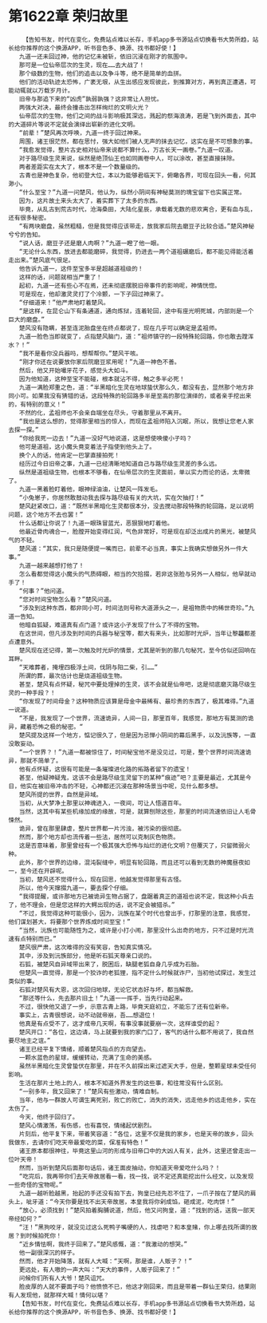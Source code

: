 # 第1622章 荣归故里
        【告知书友，时代在变化，免费站点难以长存，手机app多书源站点切换看书大势所趋，站长给你推荐的这个换源APP，听书音色多、换源、找书都好使！】
       九道一还未回过神，他的记忆未被斩，依旧沉浸在刚才的氛围中。
       那可是一位仙帝层次的生灵，现在……去大战了！
       那个级数的生物，他们的追击以及争斗等，绝不是简单的血拼。
       他们的活动轨迹太恐怖，广袤无垠，从生出感应发现彼此，到推算对方，再到真正遭遇，可能动辄就以万载岁月计。
       旧帝与那追下来的“凶虎”孰弱孰强？这非常让人担忧。
       两强大对决，最终会撞击出怎样绚烂的文明火光？
       仙帝层次的生物，他们之间的战斗影响极其深远，溅起的祭海浪涛，若是飞到外面去，其中的大道碎片等说不定就会演绎出崭新的进化文明。
       “前辈！”楚风再次呼唤，九道一终于回过神来。
       周围，诸王很茫然，都在思忖，强大如他们被人无声的抹去记忆，这实在是不可想象的事。
       “我愈发觉得，整片古史相对仙帝来说都不算什么，万古长天一画卷。”九道一叹道。
       对于路尽级生灵来说，纵然是绝顶仙王也如同画卷中人，可以涂改，甚至直接抹除。
       两者差距实在太大了，根本不是一个数量级的。
       古青也是神色复杂，他初登大位，本以为能够君临天下，俯瞰各界，可现在回头一看，何其渺小。
       “什么至宝？”九道一问楚风，他认为，纵然小阴间有神秘莫测的瑰宝留下也实属正常。
       因为，这片故土来头太大了，着实葬下了太多的东西。
       毕竟，从乱古到荒古时代，沧海桑田，大陆化星辰，承载着无数的悲欢离合，更有血与乱，还有很多秘密。
       “有两块磨盘，虽然粗糙，但是我觉得应该带走，放我家后院去磨豆子比较合适。”楚风神秘兮兮的告知。
       “说人话，磨豆子还是磨人肉啊？”九道一瞪了他一眼。
       “无论什么东西，放进去都能磨碎，我觉得，扔进去一两个道祖碾磨后，都不能见得能活着走出来。”楚风底气很足。
       他告诉九道一，这件至宝多半是超越道祖级的！
       这样的话，问题就相当严重了！
       起初，九道一还有些心不在焉，还未彻底摆脱旧帝事件的影响呢，神情恍惚。
       可是现在，他却激灵灵打了个冷颤，一下子回过神来了。
       “仔细道来！”他严肃地盯着楚风。
       “是这样，在昆仑山下有条通道，通向炼狱，连着轮回，途中有座光明死城，内部则是一个巨大的磨盘。”
       楚风没有隐瞒，甚至连泥胎盘坐在终点都说了，现在几乎可以确定是孟祖师。
       九道一脸色当即就变了，点指楚风脑门，道：“祖师镇守的一段特殊轮回路，你也敢去蹚浑水？！”
       “我不是看你没兵器吗，想帮帮你。”楚风干咳。
       “刚才你还在说要放你家后院磨豆浆用呢！”九道一神色不善。
       然后，他又开始嘬牙花子，感觉头大如斗。
       因为他知道，这种至宝不能碰，根本就沾不得，触之多半必死！
       九道一满脸郑重之色，道：“半黑暗化生灵在地球蛰伏那么久，都没有去，显然那个地方非同小可。如果我没有猜错的话，这段特殊的轮回路多半是至高的那位演绎的，或者亲手挖出来的，有特别的意义！”
       不然的化，孟祖师也不会亲自端坐在尽头，守着那里从不离开。
       “我也是这么想的，觉得那里相当的惊人，而现在孟祖师陷入沉眠，所以，我想让您老人家去探一探。”
       “你给我死一边去！”九道一没好气地说道，这是想使唤傻小子吗？
       他可是道祖，这小魔头竟变着法子指使到他头上了。
       换个人的话，他肯定一巴掌直接拍死！
       经历过今日旧帝之事，九道一已经清晰地知道自己与路尽级生灵差的多么远。
       纵然是道祖级生物，也根本不够看，在仙帝层次的生灵面前，单以实力而论的话，太卑微了。
       九道一黑着脸盯着他，眼神绿油油，让楚风一阵发毛。
       “小兔崽子，你居然敢鼓动我去探与路尽级有关的大坑，实在欠抽打！”
       楚风赶紧改口，道：“既然半黑暗化生灵都很本分，没去搅动那段特殊的轮回路，足以说明问题，这个地方不去也罢！”
       什么话都让你说了！九道一眼珠冒蓝光，恶狠狠地盯着他。
       他最近骨肉魂合一，脸膛开始变得红润，气色非常好，可是现在却泛出成片的黑光，被楚风气的不轻。
       楚风道：“其实，我只是随便提一嘴而已，前辈不必当真，事实上我确实想做另外一件大事。”
       九道一越来越想打他了！
       怎么看都觉得这小魔头的气质碍眼，相当的欠拾掇，若非这张脸与另外一人相似，他早就动手了！
       “何事？”他问道。
       “您对时间宝物怎么看？”楚风问道。
       “涉及到这种东西，都非同小可，时间法则号称大道源头之一，是祖物质中的稀世奇珍。”九道一告知。
       他暗自狐疑，难道真有点门道？或许这小子发现了什么了不得的宝物。
       在这世间，但凡涉及到时间的兵器与秘宝等，都大有来头，比如那时光炉，当年让黎龘都差点遭意外。
       楚风现在还记得，第一次触及时光炉的情景，尤其是听到的那几句秘咒，至今仿似还回响在耳畔。
       “天难葬者，掩埋四极浮土间，伐阴与阳二柴，引……”
       所谓的葬，最次估计也是烧道祖级生物。
       甚至，楚风有点怀疑，秘咒中要处理掉的生灵，该不会就是仙帝吧，这是彻底磨灭路尽级生灵的一种手段？！
       “你发现了时间母金？这种物质应该算是母金中最稀有、最珍贵的东西了，极其难得。”九道一说道。
       “不是，我发现了一个世界，流速诡异，人间一日，那里百年，我感觉，那地方有莫测的诡异，藏着恐怖之极的秘密。“
       楚风提及这样一个地方，惦记很久了，但是因为忌惮小阴间的幕后黑手，以及沅族等，一直没敢妄动。
       “一个世界？！”九道一都被惊住了，时间秘宝他不是没见过，可是，整个世界时间流速诡异，那就不简单了。
       他有点怀疑，这很有可能是一条璀璨进化路的拓路者留下的遗宝！
       甚至，他疑神疑鬼，这该不会是路尽级生灵留下的某种“痕迹”吧？主要是最近，尤其是今日，他实在被旧帝冲击的不轻，心神都还沉浸在那种场景当中呢，见什么都多想。
       楚风所提的世界，自然是异域。
       当初，从大梦净土那里以神魂进入，一夜间，可让人悟道百年。
       当然，这其中有某些机缘加成的缘故，可是，就算刨除这些，那里的时间流速依旧让人毛骨悚然。
       诡异，曾在那里肆虐，整片世界都一片污浊，被污染的很彻底。
       然而，那个地方却也流传着一些法，居然可以克制灰色物质。
       这是否意味着，那里曾经有一个极其强大恐怖与灿烂的进化文明？但覆灭了，只留微弱火种。
       此外，那个世界的边缘，混沌裂缝中，明显有轮回路，而且还可以看到无数的神魔昼夜如一，至今还在开辟呢。
       当初，楚风还不觉得什么，现在回思，他越发觉得那里有古怪。
       所以，他今天撺掇九道一，要去探个仔细。
       “我得提醒，或许那地方已被诡异生物占据了，盘踞着真正的道祖也说不定，我这种小兵去了，他不理会，但是您这样的大鳄出现的话，说不定会被猎杀。”
       “不过，我觉得这种可能很小，因为，沅族在某个时代也曾出手，打那里的注意，我感觉，他们谋划甚大，将要那个世界炼成时间至宝！”
       “当然，沅族也可能随性为之，或许是小打小闹，那里没什么出奇的地方，只不过是时光流速有点特别而已。”
       楚风很严肃，这次难得的没有笑容，告知真实情况。
       其中，涉及到沅族部分，他是听石狐天尊亲口说的。
       石狐，被楚风自异域带出来了，脱困后，缺腿老狐自身几乎成为石胎。
       但楚风一直觉得，那是一个狡诈的老狐狸，指不定什么时候就诈尸，当初他试探过，发生过类似的事。
       石狐对楚风有大恩，这次回归地球，无论它状态好与坏，都当解救。
       “那还等什么，先去那片旧土！”九道一一挥手，当先行动起来。
       不过，很快他又退了一步，示意古青上路，毕竟天庭初立，不能忘了还有位新帝。
       事实上，古青很想说，动不动就帝崩，吾……想退位！
       他真是有点受不了，这才成帝几天啊，有事没事就要崩一次，这样谁受的起？
       楚风开口：“各位，这边请，马上就要到我的家门口了，客气的话什么都不用说了，我自然要尽地主之谊。”
       诸王已经平复下情绪，顺着楚风指点的方向望去。
       一颗水蓝色的星球，缓缓转动，充满了生命的美感。
       虽然半黑暗化生灵曾蛰伏在那里，并在不久前探出来过遮天大手，但是，整颗星球未受任何影响。
       生活在那片土地上的人，根本不知道外界发生的这些事，和往常没有什么区别。
       “一别多年，我又回来了！”楚风有些激动，情难自制。
       当年，他与一群故人可谓生离死别，败亡的败亡，消失的消失，远走他乡的远走他乡，实在太伤了。
       今天，他终于回归了。
       楚风心情激荡，有伤感，也有喜悦，情绪起伏剧烈。
       片刻后，他平复下来，带着笑容道：“各位，这里不仅是我的家乡，也是天帝的故乡，回头我做东，去请你们吃天帝最爱吃的菜，保准有特色！”
       诸王原本都很神往，毕竟这里山河的形成与旧帝口中的大凶人有关，此外，这里还曾走出一位叶天帝！
       然而，当听到楚风后面那句话后，诸王面皮抽动，你知道天帝爱吃什么吗？！
       “吃完后，我再带你们去天帝故居看一看，找一找，说不定还真能挖出什么经文，以及发现一些奇怪的宝物呢。”
       九道一越听脸越黑，抬起的手还没有拍下去，狗皇已经先忍不住了，一爪子按在了楚风的肩头上，呲牙道：“今天你要是找不出天帝故居，本皇我将你剁成馅，砸成泥，吃肉饼！”
       “放心，必须找到！”楚风拍着胸脯说道，然后，他又问狗皇，道：“找到的话，送我一部天帝经如何？”
       “汪！”黑狗咬牙，就没见过这么死鸭子嘴硬的人，找虐吧？和本皇赌，你上哪去找所谓的故居？到时候拍死你！
       “近乡情怯啊，我终于回来了。”楚风感慨，道：“我激动的想哭。”
       他一副很深沉的样子。
       然而，他才开始降落，就有人大喊：“天啊，那是谁，人贩子？！”
       更远处，有人嗷的一声大叫：“天大的事件，人贩子回来了！”
       问候你们所有人大爷！楚风诅咒。
       脸皮厚的人就不要面子吗？他愤愤不已，他这才刚回来，而且是带着一群仙王荣归，结果刚有人发现他，就那样大喊！情何以堪？
       【告知书友，时代在变化，免费站点难以长存，手机app多书源站点切换看书大势所趋，站长给你推荐的这个换源APP，听书音色多、换源、找书都好使！】